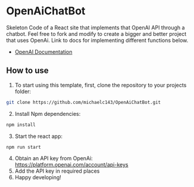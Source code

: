 # OpenAiChatBot
Skeleton Code of a React site that implements that OpenAI API through a chatbot. Feel free to fork and modify to create a bigger and better project that uses OpenAi. Link to docs for implementing different functions below.
- [OpenAI Documentation](https://platform.openai.com/docs/introduction)

## How to use
1. To start using this template, first, clone the repository to your projects folder:
```bash
git clone https://github.com/michaelc143/OpenAiChatBot.git
```
2. Install Npm dependencies:
```bash
npm install
```
3. Start the react app:
```bash
npm run start
```
4. Obtain an API key from OpenAi: https://platform.openai.com/account/api-keys
5. Add the API key in required places
6. Happy developing!
